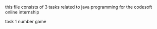 this file consists of 3 tasks related to java programming for the codesoft online internship

task 1
number game